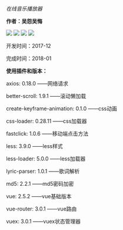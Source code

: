 *在线音乐播放器*

**作者：吴怨吴悔**


![](https://raw.githubusercontent.com/wuyuanwuhui99/vue_music/main/music.jpg)
![](https://raw.githubusercontent.com/wuyuanwuhui99/vue_music/main/music_01.jpg)
![](https://raw.githubusercontent.com/wuyuanwuhui99/vue_music/main/music_02.jpg)
![](https://raw.githubusercontent.com/wuyuanwuhui99/vue_music/main/music_03.jpg)


开发时间：2017-12

完成时间：2018-01


**使用插件和版本：**

axios: 0.18.0 ——网络请求

better-scroll: 1.9.1 ——滚动懒加载

create-keyframe-animation: 0.1.0 ——css动画

css-loader: 0.28.11 ——css加载器

fastclick: 1.0.6  ——移动端点击方法

less: 3.9.0 ——less样式

less-loader: 5.0.0 ——less加载器

lyric-parser: 1.0.1  ——歌词解析

md5: 2.2.1  ——md5密码加密

vue: 2.5.2 ——vue基础版本

vue-router: 3.0.1 ——vue路由

vuex: 3.0.1 ——vuex状态管理器

